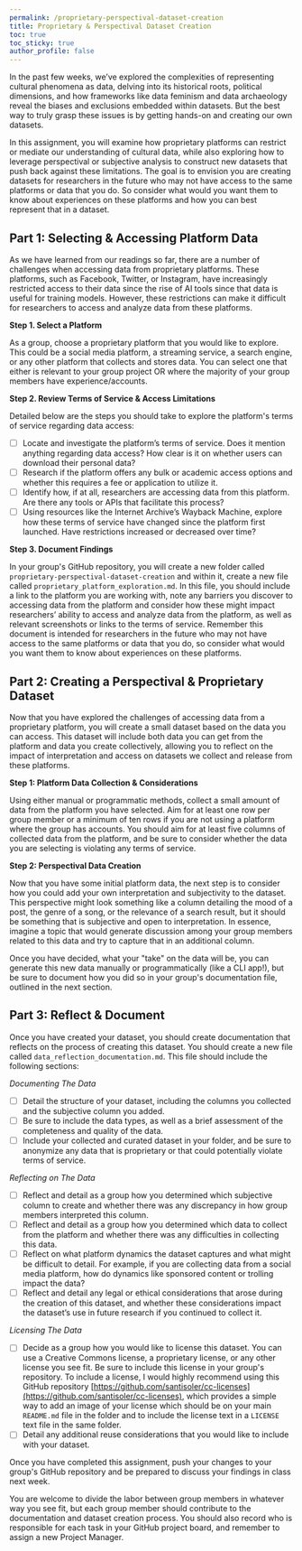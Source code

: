 ```yaml
---
permalink: /proprietary-perspectival-dataset-creation
title: Proprietary & Perspectival Dataset Creation
toc: true
toc_sticky: true
author_profile: false
---
```


In the past few weeks, we’ve explored the complexities of representing cultural phenomena as data, delving into its historical roots, political dimensions, and how frameworks like data feminism and data archaeology reveal the biases and exclusions embedded within datasets. But the best way to truly grasp these issues is by getting hands-on and creating our own datasets.

In this assignment, you will examine how proprietary platforms can restrict or mediate our understanding of cultural data, while also exploring how to leverage perspectival or subjective analysis to construct new datasets that push back against these limitations. The goal is to envision you are creating datasets for researchers in the future who may not have access to the same platforms or data that you do. So consider what would you want them to know about experiences on these platforms and how you can best represent that in a dataset.

## Part 1: Selecting & Accessing Platform Data

As we have learned from our readings so far, there are a number of challenges when accessing data from proprietary platforms. These platforms, such as Facebook, Twitter, or Instagram, have increasingly restricted access to their data since the rise of AI tools since that data is useful for training models. However, these restrictions can make it difficult for researchers to access and analyze data from these platforms.

**Step 1. Select a Platform**

As a group, choose a proprietary platform that you would like to explore. This could be a social media platform, a streaming service, a search engine, or any other platform that collects and stores data. You can select one that either is relevant to your group project OR where the majority of your group members have experience/accounts.

**Step 2. Review Terms of Service & Access Limitations**

Detailed below are the steps you should take to explore the platform's terms of service regarding data access:

- [ ] Locate and investigate the platform’s terms of service. Does it mention anything regarding data access? How clear is it on whether users can download their personal data?
- [ ] Research if the platform offers any bulk or academic access options and whether this requires a fee or application to utilize it.
- [ ] Identify how, if at all, researchers are accessing data from this platform. Are there any tools or APIs that facilitate this process?
- [ ] Using resources like the Internet Archive’s Wayback Machine, explore how these terms of service have changed since the platform first launched. Have restrictions increased or decreased over time?

**Step 3. Document Findings**

In your group's GitHub repository, you will create a new folder called `proprietary-perspectival-dataset-creation` and within it, create a new file called `proprietary_platform_exploration.md`. In this file, you should include a link to the platform you are working with, note any barriers you discover to accessing data from the platform and consider how these might impact researchers’ ability to access and analyze data from the platform, as well as relevant screenshots or links to the terms of service. Remember this document is intended for researchers in the future who may not have access to the same platforms or data that you do, so consider what would you want them to know about experiences on these platforms.

## Part 2: Creating a Perspectival & Proprietary Dataset

Now that you have explored the challenges of accessing data from a proprietary platform, you will create a small dataset based on the data you can access. This dataset will include both data you can get from the platform and data you create collectively, allowing you to reflect on the impact of interpretation and access on datasets we collect and release from these platforms.

**Step 1: Platform Data Collection & Considerations**

Using either manual or programmatic methods, collect a small amount of data from the platform you have selected. Aim for at least one row per group member or a minimum of ten rows if you are not using a platform where the group has accounts. You should aim for at least five columns of collected data from the platform, and be sure to consider whether the data you are selecting is violating any terms of service.

**Step 2: Perspectival Data Creation**

Now that you have some initial platform data, the next step is to consider how you could add your own interpretation and subjectivity to the dataset. This perspective might look something like a column detailing the mood of a post, the genre of a song, or the relevance of a search result, but it should be something that is subjective and open to interpretation. In essence, imagine a topic that would generate discussion among your group members related to this data and try to capture that in an additional column.

Once you have decided, what your "take" on the data will be, you can generate this new data manually or programmatically (like a CLI app!), but be sure to document how you did so in your group's documentation file, outlined in the next section.

## Part 3: Reflect & Document

Once you have created your dataset, you should create documentation that reflects on the process of creating this dataset. You should create a new file called `data_reflection_documentation.md`. This file should include the following sections:

*Documenting The Data*

- [ ] Detail the structure of your dataset, including the columns you collected and the subjective column you added.
- [ ] Be sure to include the data types, as well as a brief assessment of the completeness and quality of the data.
- [ ] Include your collected and curated dataset in your folder, and be sure to anonymize any data that is proprietary or that could potentially violate terms of service.

*Reflecting on The Data*

- [ ] Reflect and detail as a group how you determined which subjective column to create and whether there was any discrepancy in how group members interpreted this column.
- [ ] Reflect and detail as a group how you determined which data to collect from the platform and whether there was any difficulties in collecting this data.
- [ ] Reflect on what platform dynamics the dataset captures and what might be difficult to detail. For example, if you are collecting data from a social media platform, how do dynamics like sponsored content or trolling impact the data?
- [ ] Reflect and detail any legal or ethical considerations that arose during the creation of this dataset, and whether these considerations impact the dataset’s use in future research if you continued to collect it.

*Licensing The Data*

- [ ] Decide as a group how you would like to license this dataset. You can use a Creative Commons license, a proprietary license, or any other license you see fit. Be sure to include this license in your group's repository. To include a license, I would highly recommend using this GitHub repository [https://github.com/santisoler/cc-licenses](https://github.com/santisoler/cc-licenses), which provides a simple way to add an image of your license which should be on your main `README.md` file in the folder and to include the license text in a `LICENSE` text file in the same folder.
- [ ] Detail any additional reuse considerations that you would like to include with your dataset.

Once you have completed this assignment, push your changes to your group's GitHub repository and be prepared to discuss your findings in class next week.

You are welcome to divide the labor between group members in whatever way you see fit, but each group member should contribute to the documentation and dataset creation process. You should also record who is responsible for each task in your GitHub project board, and remember to assign a new Project Manager.